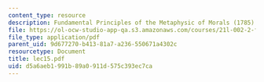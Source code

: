```yaml
---
content_type: resource
description: Fundamental Principles of the Metaphysic of Morals (1785)
file: https://ol-ocw-studio-app-qa.s3.amazonaws.com/courses/21l-002-2-foundations-of-western-culture-ii-renaissance-to-modernity-spring-2003/d5a6aeb1991b89a0911d575c393ec7ca_lec15.pdf
file_type: application/pdf
parent_uid: 9d677270-b413-81a7-a236-550671a4302c
resourcetype: Document
title: lec15.pdf
uid: d5a6aeb1-991b-89a0-911d-575c393ec7ca
---
```

